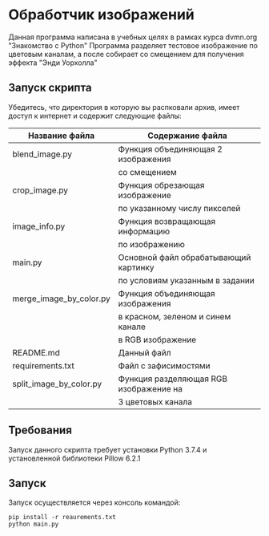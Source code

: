 <h1> Обработчик изображений </h1>

Данная программа написана в учебных целях в рамках курса dvmn.org "Знакомство с Python"
Программа разделяет тестовое изображение по цветовым каналам, а после собирает со смещением для получения эффекта "Энди Уорхолла"

<h2> Запуск скрипта </h2>

Убедитесь, что директория в которую вы распковали архив, имеет доступ к интернет и содержит следующие файлы:

Название файла          | Содержание файла
------------------------|-----------------------------------
blend_image.py          | Функция объединяющая 2 изображения
                        | со смещением
crop_image.py           | Функция обрезающая изображение
                        | по указанному числу пикселей
image_info.py           | Функция возвращающая информацию
                        | по изображению
main.py                 | Основной файл обрабатывающий картинку
                        | по условиям указанным в задании
merge_image_by_color.py | Функция объединяющая изображения
                        | в красном, зеленом и синем канале
                        | в RGB изображение
README.md               | Данный файл
requirements.txt        | Файл с зафисимостями
split_image_by_color.py | Функция разделяющая RGB изображение на 
                        | 3 цветовых канала 



<h2> Требования </h2>

Запуск данного скрипта требует установки Python 3.7.4
и установленной библиотеки Pillow 6.2.1

<h2>Запуск</h2>

Запуск осуществляется через консоль командой: 

    pip install -r reaurements.txt
    python main.py

